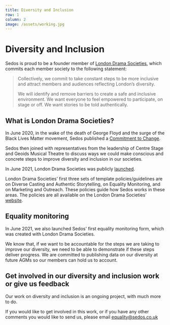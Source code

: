 ```yaml
---
title: Diversity and Inclusion
row: 1
column: 2
image: /assets/working.jpg
---
```


# Diversity and Inclusion
Sedos is proud to be a founder member of [London Drama Societies](https://www.londondramasocieties.co.uk/home), which commits each member society to the following statement:

>Collectively, we commit to take constant steps to be more inclusive and attract members and audiences reflecting London’s diversity.
>
>We will identify and remove barriers to create a safe and inclusive environment. We want everyone to feel empowered to participate, on stage or off. We want stories to be told authentically.

## What is London Drama Societies?

In June 2020, in the wake of the death of George Floyd and the surge of the Black Lives Matter movement, Sedos published a [Commitment to Change]( https://sedos.co.uk/news/2020-06-17-black-lives-matter---taking-action?mc_cid=1e3299df0b&mc_eid=74edd08618).

Sedos then joined with representatives from the leadership of Centre Stage and Geoids Musical Theatre to discuss ways we could make conscious and concrete steps to improve diversity and inclusion in our societies.

In June 2021, London Drama Societies was publicly [launched](https://sedos.co.uk/news/2021-06-06-a-new-commitment-to-diversity-and-inclusion).

London Drama Societies’ first three sets of template policies/guidelines are on Diverse Casting and Authentic Storytelling, on Equality Monitoring, and on Marketing and Outreach. These policies guide how Sedos works in these areas. The policies are all available on the London Drama Societies’ [website](https://www.londondramasocieties.co.uk/home/resources).

## Equality monitoring

In June 2021, we also launched Sedos' first equality monitoring form, which was created with London Drama Societies.

We know that, if we want to be accountable for the steps we are taking to improve our diversity, we need to be able to demonstrate if these steps deliver progress. We are committed to publishing data on our diversity at future AGMs so our members can hold us to account.

## Get involved in our diversity and inclusion work or give us feedback

Our work on diversity and inclusion is an ongoing project, with much more to do.

If you would like to get involved in this work, or if you have any other comments you would like to send us, please email equality@sedos.co.uk
